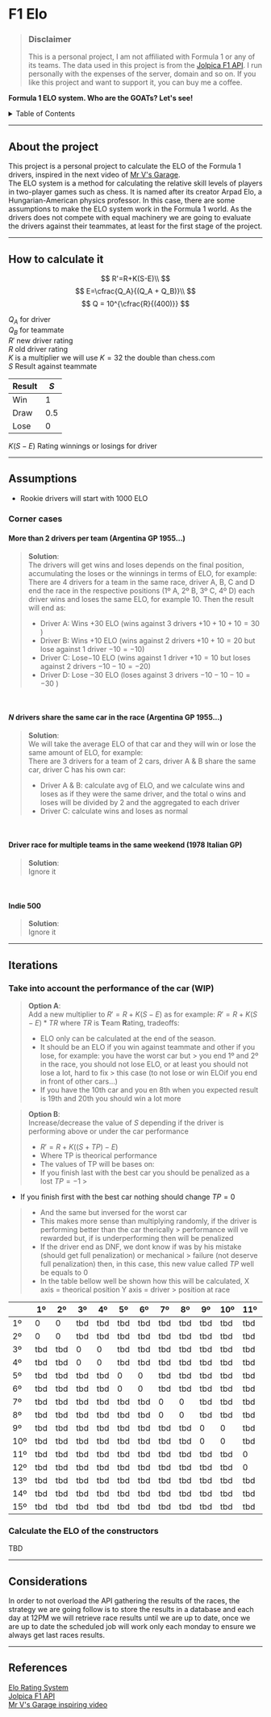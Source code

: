 # F1 Elo

> ### Disclaimer
> This is a personal project, I am not affiliated with Formula 1 or any of its teams. The data used in this project is
> from the [Jolpica F1 API](https://github.com/jolpica/jolpica-f1). I run personally with the expenses of the server,
> domain and so on. If you like this project and want to support it, you can buy me a coffee.

**Formula 1 ELO system. Who are the GOATs? Let's see!**

<!-- TABLE OF CONTENTS -->
<details>
  <summary>Table of Contents</summary>
  <ol>
    <li>
      <a href="#about-the-project">About the project</a>
    </li>
    <li>
      <a href="#how-to-calculate-it">How to calculate it</a>
    </li>
    <li>
      <a href="#assumptions">Assumptions</a>
      <ul>
        <li><a href="#corner-cases">Corner cases</a></li>
      </ul>
    </li>
    <li>
      <a href="#iterations">Iterations</a>
      <ul>
        <li><a href="#take-into-account-the-performance-of-the-car">Take into account the performance of the car</a></li>
      </ul>
    </li>
    <li>
      <a href="#considerations">Considerations</a>
    </li>
    <li>
      <a href="#references">References</a>
    </li>
  </ol>
</details>

_________________

## About the project

This project is a personal project to calculate the ELO of the Formula 1 drivers, inspired in the next video
of [Mr V's Garage](https://www.youtube.com/live/U16a8tdrbII?t=1046s). <br/>The ELO system is a method for
calculating the relative skill levels of players in two-player games such as chess. It is named after its creator Arpad
Elo, a Hungarian-American physics professor. In this case, there are some assumptions to make the ELO system work in the
Formula 1 world.
As the drivers does not compete with equal machinery we are going to evaluate the drivers against their teammates, at
least for the first stage of the project.

_________________

## How to calculate it

$$
R'=R+K(S-E)\\
$$
$$
E=\cfrac{Q_A}{(Q_A + Q_B)}\\
$$
$$
Q = 10^{\cfrac{R}{(400)}}
$$

$Q_A$ for driver <br/>
$Q_B$ for teammate <br/>
$R'$ new driver rating <br/>
$R$  old driver rating <br/>
$K$ is a multiplier we will use $K=32$ the double than chess.com <br/>
$S$ Result against teammate <br/>

| Result | $S$ |
|--------|-----|
| Win    | 1   |
| Draw   | 0.5 |
| Lose   | 0   |

$K(S-E)$ Rating winnings or losings for driver <br/>
_________________

## Assumptions

- Rookie drivers will start with 1000 ELO

### Corner cases

#### More than 2 drivers per team (Argentina GP 1955...)

> **Solution**:
> <br/>The drivers will get wins and loses depends on the final position, accumulating the loses or the winnings in
> terms of ELO, for example: <br/>
> There are 4 drivers for a team in the same race, driver A, B, C and D end the race in the respective positions (1º A,
> 2º B, 3º C, 4º D)
> each driver wins and loses the same ELO, for example 10. Then the result will end as:
>    - Driver A: Wins $+30$ ELO (wins against 3 drivers $+10 +10 +10 = 30$ )
>    - Driver B: Wins $+10$ ELO (wins against 2 drivers $+10 +10 = 20$  but lose against 1 driver $-10 = -10$)
>    - Driver C: Lose$-10$ ELO (wins against 1 driver $+10= 10$  but loses against 2 drivers $-10-10 = -20$)
>    - Driver D: Lose $-30$ ELO (loses against 3 drivers $-10 -10-10 = -30$ )

<br/>

#### $N$ drivers share the same car in the race (Argentina GP 1955...)

> **Solution**:
> <br/> We will take the average ELO of that car and they will win or lose the same amount of ELO, for example: <br/>
> There are 3 drivers for a team of 2 cars, driver A & B share the same car, driver C has his own car:
>   - Driver A & B: calculate avg of ELO, and we calculate wins and loses as if they were the same driver, and the total o wins and loses will be divided by 2 and the aggregated to each driver
>   - Driver C: calculate wins and loses as normal


<br/>

#### Driver race for multiple teams in the same weekend (1978 Italian GP)

> **Solution**:
> <br/> Ignore it


<br/>

#### Indie 500

> **Solution**:
> <br/> Ignore it

_________________

## Iterations

### Take into account the performance of the car (WIP)

> **Option A**: <br/>
> Add a new multiplier to  $R'=R+K(S-E)$  as for example: $R'=R+K(S-E)*TR$ where $TR$ is **T**eam **R**ating,
> tradeoffs:<br/>
>    - ELO only can be calculated at the end of the season.
>    - It should be an ELO if you win against teammate and other if you lose, for example: you have the worst car but
       > you end 1º and 2º in the race, you should not lose ELO, or at least you should not lose a lot, hard to fix
       > this case (to not lose or win ELOif you end in front of other cars…)
>    - If you have the 10th car and you en 8th when you expected result is 19th and 20th you should win a lot more

> **Option B**: <br/>
> Increase/decrease the value of $S$ depending if the driver is performing above or under the car performance
> - $R'=R+K((S+TP)-E)$
> - Where TP is theorical performance
> - The values of TP will be bases on:
> - If you finish last with the best car you should be penalized as a lost $TP = -1$
    >
- If you finish first with the best car nothing should change $TP= 0$
>    - And the same but inversed for the worst car
> - This makes more sense than multiplying randomly, if the driver is performing better than the car therically
    > performance will ve rewarded but, if is underperforming then will be penalized
> - If the driver end as DNF, we dont know if was by his mistake (should get full penalization) or mechanical
    > failure (not deserve full penalization) then, in this case, this new value called $TP$ well be equals to 0
> - In the table bellow well be shown how this will be calculated, X axis = theorical position Y axis = driver
    > position at race

|     | 1º  | 2º  | 3º  | 4º  | 5º  | 6º  | 7º  | 8º  | 9º  | 10º | 11º | 12º | 13º | 14º | 15º |
|-----|-----|-----|-----|-----|-----|-----|-----|-----|-----|-----|-----|-----|-----|-----|-----|
| 1º  | 0   | 0   | tbd | tbd | tbd | tbd | tbd | tbd | tbd | tbd | tbd | tbd | tbd | tbd | tbd |
| 2º  | 0   | 0   | tbd | tbd | tbd | tbd | tbd | tbd | tbd | tbd | tbd | tbd | tbd | tbd | tbd |
| 3º  | tbd | tbd | 0   | 0   | tbd | tbd | tbd | tbd | tbd | tbd | tbd | tbd | tbd | tbd | tbd |
| 4º  | tbd | tbd | 0   | 0   | tbd | tbd | tbd | tbd | tbd | tbd | tbd | tbd | tbd | tbd | tbd |
| 5º  | tbd | tbd | tbd | tbd | 0   | 0   | tbd | tbd | tbd | tbd | tbd | tbd | tbd | tbd | tbd |
| 6º  | tbd | tbd | tbd | tbd | 0   | 0   | tbd | tbd | tbd | tbd | tbd | tbd | tbd | tbd | tbd |
| 7º  | tbd | tbd | tbd | tbd | tbd | tbd | 0   | 0   | tbd | tbd | tbd | tbd | tbd | tbd | tbd |
| 8º  | tbd | tbd | tbd | tbd | tbd | tbd | 0   | 0   | tbd | tbd | tbd | tbd | tbd | tbd | tbd |
| 9º  | tbd | tbd | tbd | tbd | tbd | tbd | tbd | tbd | 0   | 0   | tbd | tbd | tbd | tbd | tbd |
| 10º | tbd | tbd | tbd | tbd | tbd | tbd | tbd | tbd | 0   | 0   | tbd | tbd | tbd | tbd | tbd |
| 11º | tbd | tbd | tbd | tbd | tbd | tbd | tbd | tbd | tbd | tbd | 0   | 0   | tbd | tbd | tbd |
| 12º | tbd | tbd | tbd | tbd | tbd | tbd | tbd | tbd | tbd | tbd | 0   | 0   | tbd | tbd | tbd |
| 13º | tbd | tbd | tbd | tbd | tbd | tbd | tbd | tbd | tbd | tbd | tbd | tbd | 0   | 0   | tbd |
| 14º | tbd | tbd | tbd | tbd | tbd | tbd | tbd | tbd | tbd | tbd | tbd | tbd | 0   | 0   | tbd |
| 15º | tbd | tbd | tbd | tbd | tbd | tbd | tbd | tbd | tbd | tbd | tbd | tbd | tbd | tbd | 0   |

### Calculate the ELO of the constructors

TBD
_________________

## Considerations

In order to not overload the API gathering the results of the races, the strategy we are going follow is to store the
results in a database and each day at 12PM we will retrieve race results until we are up to date, once we are up to date
the scheduled job will work only each monday to ensure we always get last races results.

_________________

## References

[Elo Rating System](https://stanislav-stankovic.medium.com/elo-rating-system-6196cc59941e) <br/>
[Jolpica F1 API](https://github.com/jolpica/jolpica-f1)<br/>
[Mr V's Garage inspiring video](https://www.youtube.com/live/U16a8tdrbII?t=1046s)<br/>